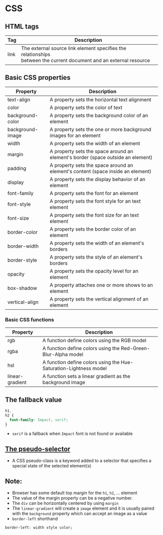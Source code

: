 # CSS

## HTML tags

| Tag  | Description                                                                                                              |
| ---- | ------------------------------------------------------------------------------------------------------------------------ |
| link | The external source link element specifies the relationships <br/> between the current document and an external resource |

## Basic CSS properties

| Property         | Description                                                                     |
| ---------------- | ------------------------------------------------------------------------------- |
| text-align       | A property sets the horizontal text alignment                                   |
| color            | A property sets the color of text                                               |
| background-color | A property sets the background color of an element                              |
| background-image | A property sets the one or more background images for an element                |
| width            | A property sets the width of an element                                         |
| margin           | A property sets the space around an element's border (space outside an element) |
| padding          | A property sets the space around an element's content (space inside an element) |
| display          | A property sets the display behavior of an element                              |
| font-family      | A property sets the font for an element                                         |
| font-style       | A property sets the font style for an text element                              |
| font-size        | A property sets the font size for an text element                               |
| border-color     | A property sets the border color of an element                                  |
| border-width     | A property sets the width of an element's borders                               |
| border-style     | A property sets the style of an element's borders                               |
| opacity          | A property sets the opacity level for an element                                |
| box-shadow       | A property attaches one or more shows to an element                             |
| vertical-align   | A property sets the vertical alignment of an element                            |

### Basic CSS functions

| Property        | Description                                                       |
| --------------- | ----------------------------------------------------------------- |
| rgb             | A function define colors using the RGB model                      |
| rgba            | A function define colors using the Red-Green-Blur-Alpha model     |
| hsl             | A function define colors using the Hue-Saturation-Lightness model |
| linear-gradient | A function sets a linear gradient as the background image         |

## The fallback value

```css
h1,
h2 {
  font-family: Impact, serif;
}
```

- `serif` is a fallback when `Impact` font is not found or available

## [The pseudo-selector](https://developer.mozilla.org/en-US/docs/Web/CSS/Pseudo-classes)

- A CSS pseudo-class is a keyword added to a selector that specifies a special state of the selected element(s)

## Note:

- Browser has some default top margin for the `h1`, `h2`, ... element
- The value of the margin property can be a negative number.
- The `div` can be horizontally centered by using `margin`
- The `linear-gradient` will create a `image` element and it is usually paired with the `background` property which can accept an image as a value
- `border-left` shorthand

```css
border-left: width style color;
```
